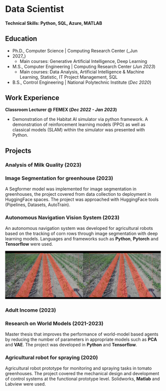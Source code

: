 # Data Scientist

#### Technical Skills: Python, SQL, Azure, MATLAB

## Education
- Ph.D., Computer Science | Computing Research Center (_Jun
- 2027_)
  -  Main courses: Generative Artificial Intelligence, Deep Learning
- M.S., Computer Engineering	| Computing Research Center (_Jun 2023_)
  -  Main courses: Data Analysis, Artificial Intelligence & Machine Learning, Statistic, IT Project Management, SQL
- B.S., Control Engineering | National Polytechnic Institute (_Dec 2020_)

## Work Experience
**Classroom Lecturer @ FEMEX (_Dec 2022 - Jan 2023_)**
- Demonstration of the Habitat AI simulator via python framework. A demonstration of reinforcement learning models (PPO) as well as classical models (SLAM) within the simulator was presented with Python.

## Projects
### Analysis of Milk Quality (2023)

### Image Segmentation for greenhouse (2023)
A Segformer model was implemented for image segmentation in greenhouses, the project covered from data collection to deployment in HuggingFace spaces. The project was approached with HuggingFace tools (Pipelines, Datasets, AutoTrain).

### Autonomous Navigation Vision System (2023)

An autonomous navigation system was developed for agricultural robots based on the tracking of corn rows through image segmentation with deep learning models. Languages and frameworks such as **Python**, **Pytorch** and **Tensorflow** were used.

![Row Detection](/assets/img/row_detect.png)

### Adult Income (2023)

### Research on World Models (2021-2023)
Master thesis that improves the performance of world-model based agents by reducing the number of parameters in appropriate models such as **PCA** and **VAE**. The project was developed in **Python** and **Tensorflow**.

### Agricultural robot for spraying (2020)
Agricultural robot prototype for monitoring and spraying tasks in tomato greenhouses. The project covered the mechanical design and development of control systems at the functional prototype level. Solidworks, **Matlab** and Labview were used.



